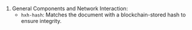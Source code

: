 1. General Components and Network Interaction:
   - `hxh-hash`: Matches the document with a blockchain-stored hash to ensure integrity.